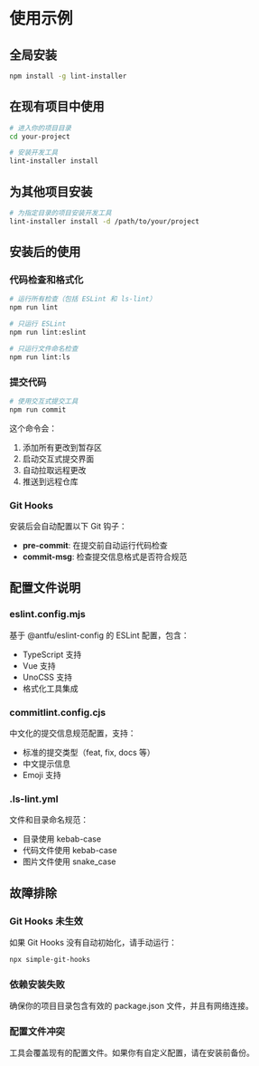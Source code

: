 # 使用示例

## 全局安装

```bash
npm install -g lint-installer
```

## 在现有项目中使用

```bash
# 进入你的项目目录
cd your-project

# 安装开发工具
lint-installer install
```

## 为其他项目安装

```bash
# 为指定目录的项目安装开发工具
lint-installer install -d /path/to/your/project
```

## 安装后的使用

### 代码检查和格式化

```bash
# 运行所有检查（包括 ESLint 和 ls-lint）
npm run lint

# 只运行 ESLint
npm run lint:eslint

# 只运行文件命名检查
npm run lint:ls
```

### 提交代码

```bash
# 使用交互式提交工具
npm run commit
```

这个命令会：

1. 添加所有更改到暂存区
2. 启动交互式提交界面
3. 自动拉取远程更改
4. 推送到远程仓库

### Git Hooks

安装后会自动配置以下 Git 钩子：

- **pre-commit**: 在提交前自动运行代码检查
- **commit-msg**: 检查提交信息格式是否符合规范

## 配置文件说明

### eslint.config.mjs

基于 @antfu/eslint-config 的 ESLint 配置，包含：

- TypeScript 支持
- Vue 支持
- UnoCSS 支持
- 格式化工具集成

### commitlint.config.cjs

中文化的提交信息规范配置，支持：

- 标准的提交类型（feat, fix, docs 等）
- 中文提示信息
- Emoji 支持

### .ls-lint.yml

文件和目录命名规范：

- 目录使用 kebab-case
- 代码文件使用 kebab-case
- 图片文件使用 snake_case

## 故障排除

### Git Hooks 未生效

如果 Git Hooks 没有自动初始化，请手动运行：

```bash
npx simple-git-hooks
```

### 依赖安装失败

确保你的项目目录包含有效的 package.json 文件，并且有网络连接。

### 配置文件冲突

工具会覆盖现有的配置文件。如果你有自定义配置，请在安装前备份。
